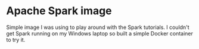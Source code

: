 # Apache Spark image

Simple image I was using to play around with the Spark tutorials. I couldn't get Spark running on my Windows
laptop so built a simple Docker container to try it.
